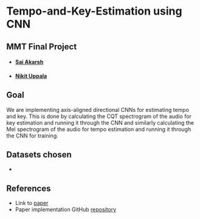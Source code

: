 # Tempo-and-Key-Estimation using CNN
## MMT Final Project
- #### [Sai Akarsh](https://github.com/saiakarsh193)
- #### [Nikit Uppala](https://github.com/Nikit-Uppala)

## Goal
We are implementing axis-aligned directional CNNs for estimating tempo and key. This is done by calculating the CQT spectrogram of the audio for key estimation and running it through the CNN and similarly calculating the Mel spectrogram of the audio for tempo estimation and running it through the CNN for training.

## Datasets chosen
- 

## References
- Link to [paper](https://arxiv.org/pdf/1903.10839.pdf)
- Paper implementation GitHub [repository](https://github.com/hendriks73/directional_cnns)